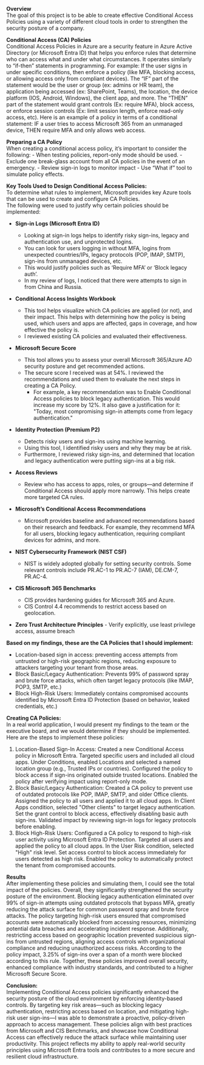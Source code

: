 **Overview**  
  The goal of this project is to be able to create effective Conditional Access Policies using a variety of different cloud tools in order to strengthen the security posture of a company. 
  
**Conditional Access (CA) Policies**  
  Conditional Access Policies in Azure are a security feature in Azure Active Directory (or Microsoft Entra ID) that helps you enforce rules that determine who can access what and under what circumstances. 
  It operates similarly to “if-then” statements in programming. For example: If the user signs in under specific conditions, then enforce a policy (like MFA, blocking access, or allowing access only from compliant devices).
  The “IF” part of the statement would be the user or group (ex: admins or HR team), the application being accessed (ex: SharePoint, Teams), the location, the device platform (IOS, Android, Windows), the client app, and more. 
  The “THEN” part of the statement would grant controls (Ex: require MFA), block access, or enforce session controls (Ex: limit session length, enforce read-only access, etc). 
  Here is an example of a policy in terms of a conditional statement: IF a user tries to access Microsoft 365 from an unmanaged device, THEN require MFA and only allows web access. 

**Preparing a CA Policy**  
  When creating a conditional access policy, it’s important to consider the following: 
    - When testing policies, report-only mode should be used. 
    - Exclude one break-glass account from all CA policies in the event of an emergency. 
    - Review sign-in logs to monitor impact 
    - Use “What if” tool to simulate policy effects. 

  **Key Tools Used to Design Conditional Access Policies:**  
 To determine what rules to implement, Microsoft provides key Azure tools that can be used to create and configure CA Policies.  
The following were used to justify why certain policies should be implemented:

- **Sign-in Logs (Microsoft Entra ID)**  
  - Looking at sign-in logs helps to identify risky sign-ins, legacy and authentication use, and unprotected logins.  
  - You can look for users logging in without MFA, logins from unexpected countries/IPs, legacy protocols (POP, IMAP, SMTP), sign-ins from unmanaged devices, etc.  
  - This would justify policies such as ‘Require MFA’ or ‘Block legacy auth’.  
  - In my review of logs, I noticed that there were attempts to sign in from China and Russia.

- **Conditional Access Insights Workbook**  
  - This tool helps visualize which CA policies are applied (or not), and their impact. This helps with determining how the policy is being used, which users and apps are affected, gaps in coverage, and how effective the policy is.  
  - I reviewed existing CA policies and evaluated their effectiveness.

- **Microsoft Secure Score**  
  - This tool allows you to assess your overall Microsoft 365/Azure AD security posture and get recommended actions.  
  - The secure score I received was at 54%. I reviewed the recommendations and used them to evaluate the next steps in creating a CA Policy.  
    - For example, a key recommendation was to Enable Conditional Access policies to block legacy authentication. This would increase my score by 12%. It also gave a justification for it: "Today, most compromising sign-in attempts come from legacy authentication."

- **Identity Protection (Premium P2)**  
  - Detects risky users and sign-ins using machine learning.  
  - Using this tool, I identified risky users and why they may be at risk.  
  - Furthermore, I reviewed risky sign-ins, and determined that location and legacy authentication were putting sign-ins at a big risk.

- **Access Reviews**  
  - Review who has access to apps, roles, or groups—and determine if Conditional Access should apply more narrowly. This helps create more targeted CA rules.

- **Microsoft’s Conditional Access Recommendations**  
  - Microsoft provides baseline and advanced recommendations based on their research and feedback. For example, they recommend MFA for all users, blocking legacy authentication, requiring compliant devices for admins, and more.

- **NIST Cybersecurity Framework (NIST CSF)**  
  - NIST is widely adopted globally for setting security controls. Some relevant controls include PR.AC-1 to PR.AC-7 (IAM), DE.CM-7, PR.AC-4.

- **CIS Microsoft 365 Benchmarks**  
  - CIS provides hardening guides for Microsoft 365 and Azure.  
  - CIS Control 4.4 recommends to restrict access based on geolocation.

- **Zero Trust Architecture Principles**
      - Verify explicitly, use least privilege access, assume breach   

**Based on my findings, these are the CA Policies that I should implement:**
  - Location-based sign in access: preventing access attempts from untrusted or high-risk geographic regions, reducing exposure to attackers targeting your tenant from those areas.
  - Block Basic/Legacy Authentication: Prevents 99% of password spray and brute force attacks, which often target legacy protocols (like IMAP, POP3, SMTP, etc.)
  - Block High-Risk Users: Immediately contains compromised accounts identified by Microsoft Entra ID Protection (based on behavior, leaked credentials, etc.)

**Creating CA Policies:**  
  In a real world application, I would present my findings to the team or the executive board, and we would determine if they should be implemented. Here are the steps to implement these policies:
  1. Location-Based Sign-In Access:
    Created a new Conditional Access policy in Microsoft Entra.
    Targeted specific users and included all cloud apps.
    Under Conditions, enabled Locations and selected a named location group (e.g., Trusted IPs or countries).
    Configured the policy to block access if sign-ins originated outside trusted locations.
    Enabled the policy after verifying impact using report-only mode.
2. Block Basic/Legacy Authentication:
  Created a CA policy to prevent use of outdated protocols like POP, IMAP, SMTP, and older Office clients.
  Assigned the policy to all users and applied it to all cloud apps.
  In Client Apps condition, selected "Other clients" to target legacy authentication.
  Set the grant control to block access, effectively disabling basic auth sign-ins.
  Validated impact by reviewing sign-in logs for legacy protocols before enabling.
3. Block High-Risk Users:
  Configured a CA policy to respond to high-risk user activity using Microsoft Entra ID Protection.
  Targeted all users and applied the policy to all cloud apps.
  In the User Risk condition, selected "High" risk level.
  Set access control to block access immediately for users detected as high risk.
  Enabled the policy to automatically protect the tenant from compromised accounts.

**Results**  
After implementing these policies and simulating them, I could see the total impact of the policies. Overall, they significantly strengthened the security posture of the environment. Blocking legacy authentication eliminated over 99% of sign-in attempts using outdated protocols that bypass MFA, greatly reducing the attack surface for common password spray and brute force attacks. The policy targeting high-risk users ensured that compromised accounts were automatically blocked from accessing resources, minimizing potential data breaches and accelerating incident response. Additionally, restricting access based on geographic location prevented suspicious sign-ins from untrusted regions, aligning access controls with organizational compliance and reducing unauthorized access risks. According to the policy impact, 3.25% of sign-ins over a span of a month were blocked according to this rule. Together, these policies improved overall security, enhanced compliance with industry standards, and contributed to a higher Microsoft Secure Score.

**Conclusion:**    
Implementing Conditional Access policies significantly enhanced the security posture of the cloud environment by enforcing identity-based controls. 
By targeting key risk areas—such as blocking legacy authentication, restricting access based on location, and mitigating high-risk user sign-ins—I was able to demonstrate a proactive, policy-driven approach to access management. 
These policies align with best practices from Microsoft and CIS Benchmarks, and showcase how Conditional Access can effectively reduce the attack surface while maintaining user productivity. 
This project reflects my ability to apply real-world security principles using Microsoft Entra tools and contributes to a more secure and resilient cloud infrastructure.
